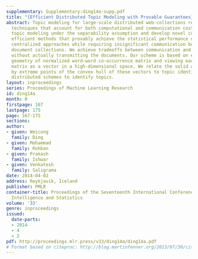 ```yaml
---
supplementary: Supplementary:ding14a-supp.pdf
title: "{Efficient Distributed Topic Modeling with Provable Guarantees}"
abstract: Topic modeling for large-scale distributed web-collections requires distributed
  techniques that account for both computational and communication costs. We consider
  topic modeling under the separability assumption and develop novel computationally
  efficient methods that provably achieve the statistical performance of the state-of-the-art
  centralized approaches while requiring insignificant communication between the distributed
  document collections. We achieve tradeoffs between communication and computation
  without actually transmitting the documents. Our scheme is based on exploiting the
  geometry of normalized word-word co-occurrence matrix and viewing each row of this
  matrix as a vector in a high-dimensional space. We relate the solid angle subtended
  by extreme points of the convex hull of these vectors to topic identities and construct
  distributed schemes to identify topics.
layout: inproceedings
series: Proceedings of Machine Learning Research
id: ding14a
month: 0
firstpage: 167
lastpage: 175
page: 167-175
sections: 
author:
- given: Weicong
  family: Ding
- given: Mohammad
  family: Rohban
- given: Prakash
  family: Ishwar
- given: Venkatesh
  family: Saligrama
date: 2014-04-02
address: Reykjavik, Iceland
publisher: PMLR
container-title: Proceedings of the Seventeenth International Conference on Artificial
  Intelligence and Statistics
volume: '33'
genre: inproceedings
issued:
  date-parts:
  - 2014
  - 4
  - 2
pdf: http://proceedings.mlr.press/v33/ding14a/ding14a.pdf
# Format based on citeproc: http://blog.martinfenner.org/2013/07/30/citeproc-yaml-for-bibliographies/
---
```

